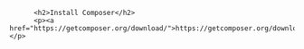 
          <h2>Install Composer</h2>
          <p><a href="https://getcomposer.org/download/">https://getcomposer.org/download/</a></p>

